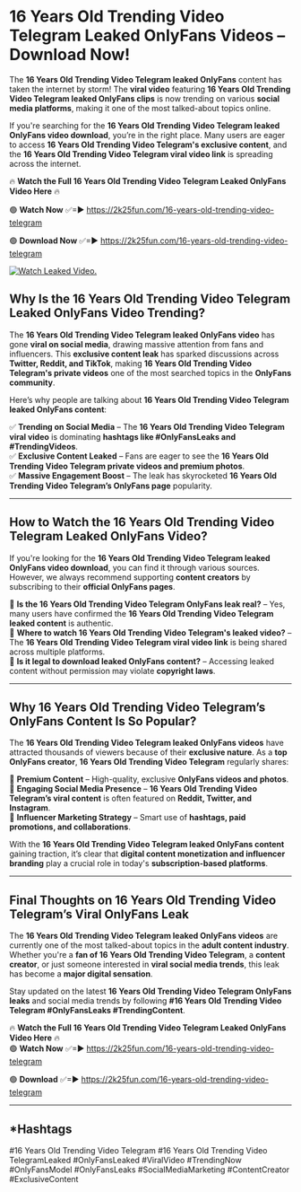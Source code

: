 # 16 Years Old Trending Video Telegram Leaked OnlyFans Videos – Download Now!

The **16 Years Old Trending Video Telegram leaked OnlyFans** content has taken the internet by storm! The **viral video** featuring **16 Years Old Trending Video Telegram leaked OnlyFans clips** is now trending on various **social media platforms**, making it one of the most talked-about topics online.  

If you're searching for the **16 Years Old Trending Video Telegram leaked OnlyFans video download**, you’re in the right place. Many users are eager to access **16 Years Old Trending Video Telegram's exclusive content**, and the **16 Years Old Trending Video Telegram viral video link** is spreading across the internet.  

🔥 **Watch the Full 16 Years Old Trending Video Telegram Leaked OnlyFans Video Here** 🔥  

🟢 **Watch Now** ✅=► https://2k25fun.com/16-years-old-trending-video-telegram

🟢 **Download Now** ✅=► https://2k25fun.com/16-years-old-trending-video-telegram

[![Watch Leaked Video.](https://miro.medium.com/v2/resize:fit:828/format:webp/1*cilzJN44JGOrTw9NJCrNHA.gif "Watch Leaked Video")](https://2k25fun.com/16-years-old-trending-video-telegram)

## **Why Is the 16 Years Old Trending Video Telegram Leaked OnlyFans Video Trending?**  

The **16 Years Old Trending Video Telegram leaked OnlyFans video** has gone **viral on social media**, drawing massive attention from fans and influencers. This **exclusive content leak** has sparked discussions across **Twitter, Reddit, and TikTok**, making **16 Years Old Trending Video Telegram's private videos** one of the most searched topics in the **OnlyFans community**.  

Here’s why people are talking about **16 Years Old Trending Video Telegram leaked OnlyFans content**:  

✅ **Trending on Social Media** – The **16 Years Old Trending Video Telegram viral video** is dominating **hashtags like #OnlyFansLeaks and #TrendingVideos**.  
✅ **Exclusive Content Leaked** – Fans are eager to see the **16 Years Old Trending Video Telegram private videos and premium photos**.  
✅ **Massive Engagement Boost** – The leak has skyrocketed **16 Years Old Trending Video Telegram’s OnlyFans page** popularity.  

---

## **How to Watch the 16 Years Old Trending Video Telegram Leaked OnlyFans Video?**  

If you're looking for the **16 Years Old Trending Video Telegram leaked OnlyFans video download**, you can find it through various sources. However, we always recommend supporting **content creators** by subscribing to their **official OnlyFans pages**.  

🔹 **Is the 16 Years Old Trending Video Telegram OnlyFans leak real?** – Yes, many users have confirmed the **16 Years Old Trending Video Telegram leaked content** is authentic.  
🔹 **Where to watch 16 Years Old Trending Video Telegram's leaked video?** – The **16 Years Old Trending Video Telegram viral video link** is being shared across multiple platforms.  
🔹 **Is it legal to download leaked OnlyFans content?** – Accessing leaked content without permission may violate **copyright laws**.  

---

## **Why 16 Years Old Trending Video Telegram’s OnlyFans Content Is So Popular?**  

The **16 Years Old Trending Video Telegram leaked OnlyFans videos** have attracted thousands of viewers because of their **exclusive nature**. As a **top OnlyFans creator**, **16 Years Old Trending Video Telegram** regularly shares:  

📌 **Premium Content** – High-quality, exclusive **OnlyFans videos and photos**.  
📌 **Engaging Social Media Presence** – **16 Years Old Trending Video Telegram’s viral content** is often featured on **Reddit, Twitter, and Instagram**.  
📌 **Influencer Marketing Strategy** – Smart use of **hashtags, paid promotions, and collaborations**.  

With the **16 Years Old Trending Video Telegram leaked OnlyFans content** gaining traction, it’s clear that **digital content monetization and influencer branding** play a crucial role in today's **subscription-based platforms**.  

---

## **Final Thoughts on 16 Years Old Trending Video Telegram’s Viral OnlyFans Leak**  

The **16 Years Old Trending Video Telegram leaked OnlyFans videos** are currently one of the most talked-about topics in the **adult content industry**. Whether you're a **fan of 16 Years Old Trending Video Telegram**, a **content creator**, or just someone interested in **viral social media trends**, this leak has become a **major digital sensation**.  

Stay updated on the latest **16 Years Old Trending Video Telegram OnlyFans leaks** and social media trends by following **#16 Years Old Trending Video Telegram #OnlyFansLeaks #TrendingContent**.  

🔥 **Watch the Full 16 Years Old Trending Video Telegram Leaked OnlyFans Video Here** 🔥  
🟢 **Watch Now** ✅=► https://2k25fun.com/16-years-old-trending-video-telegram

🟢 **Download** ✅=► https://2k25fun.com/16-years-old-trending-video-telegram

---

## *Hashtags
#16 Years Old Trending Video Telegram #16 Years Old Trending Video TelegramLeaked #OnlyFansLeaked #ViralVideo #TrendingNow #OnlyFansModel #OnlyFansLeaks #SocialMediaMarketing #ContentCreator #ExclusiveContent  